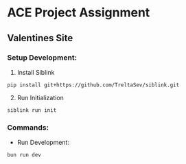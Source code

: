 # ACE Project Assignment
## Valentines Site

### Setup Development:

1. Install Siblink
```
pip install git+https://github.com/TreltaSev/siblink.git
```

2. Run Initialization
```
siblink run init 
```

### Commands:

- Run Development:
```
bun run dev
```